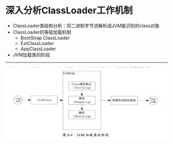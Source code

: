 # 深入分析ClassLoader工作机制
+ ClassLoader类结构分析：将二进制字节流解析成JVM能识别的class对象
+ ClassLoader的等级加载机制
	+ BootStrap ClassLoader
	+ ExtClassLoader
	+ AppClassLoader
+ JVM加载类的阶段
---
![jvm加载类的阶段](pictures/jvm加载类的阶段.png)
